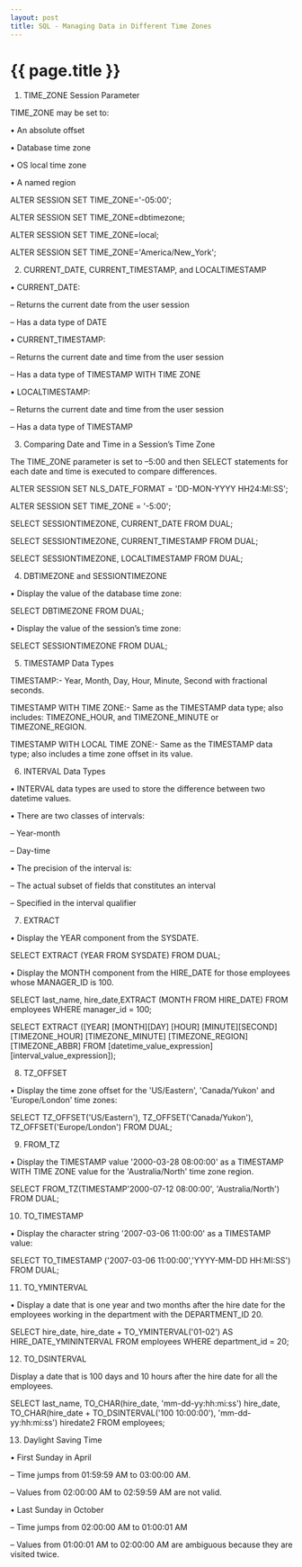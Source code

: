 ```yaml
---
layout: post
title: SQL - Managing Data in Different Time Zones
---
```


{{ page.title }}
================

1) TIME_ZONE Session Parameter

TIME_ZONE may be set to:

• An absolute offset

• Database time zone

• OS local time zone

• A named region

ALTER SESSION SET TIME_ZONE='-05:00';

ALTER SESSION SET TIME_ZONE=dbtimezone;

ALTER SESSION SET TIME_ZONE=local;

ALTER SESSION SET TIME_ZONE='America/New_York';

2) CURRENT_DATE, CURRENT_TIMESTAMP, and LOCALTIMESTAMP

• CURRENT_DATE:

– Returns the current date from the user session

– Has a data type of DATE

• CURRENT_TIMESTAMP:

– Returns the current date and time from the user session

– Has a data type of TIMESTAMP WITH TIME ZONE

• LOCALTIMESTAMP:

– Returns the current date and time from the user session

– Has a data type of TIMESTAMP

3) Comparing Date and Time in a Session’s Time Zone

The TIME_ZONE parameter is set to –5:00 and then SELECT statements for each date and time is executed to compare differences.

ALTER SESSION SET NLS_DATE_FORMAT = 'DD-MON-YYYY HH24:MI:SS';

ALTER SESSION SET TIME_ZONE = '-5:00';

SELECT SESSIONTIMEZONE, CURRENT_DATE FROM DUAL;

SELECT SESSIONTIMEZONE, CURRENT_TIMESTAMP FROM DUAL;

SELECT SESSIONTIMEZONE, LOCALTIMESTAMP FROM DUAL;

4) DBTIMEZONE and SESSIONTIMEZONE

• Display the value of the database time zone:

SELECT DBTIMEZONE FROM DUAL;

• Display the value of the session’s time zone:

SELECT SESSIONTIMEZONE FROM DUAL;

5) TIMESTAMP Data Types

TIMESTAMP:- Year, Month, Day, Hour, Minute, Second with fractional seconds.

TIMESTAMP WITH TIME ZONE:- Same as the TIMESTAMP data type; also includes: TIMEZONE_HOUR, and TIMEZONE_MINUTE or TIMEZONE_REGION.

TIMESTAMP WITH LOCAL TIME ZONE:- Same as the TIMESTAMP data type; also includes a time zone offset in its value.

6) INTERVAL Data Types

• INTERVAL data types are used to store the difference between two datetime values.

• There are two classes of intervals:

– Year-month

– Day-time

• The precision of the interval is:

– The actual subset of fields that constitutes an interval

– Specified in the interval qualifier

7) EXTRACT

• Display the YEAR component from the SYSDATE.

SELECT EXTRACT (YEAR FROM SYSDATE) FROM DUAL;

• Display the MONTH component from the HIRE_DATE for those employees whose MANAGER_ID is 100.

SELECT last_name, hire_date,EXTRACT (MONTH FROM HIRE_DATE) FROM employees WHERE manager_id = 100;

SELECT EXTRACT ([YEAR] [MONTH][DAY] [HOUR] [MINUTE][SECOND] [TIMEZONE_HOUR] [TIMEZONE_MINUTE] [TIMEZONE_REGION] [TIMEZONE_ABBR] FROM [datetime_value_expression] [interval_value_expression]);

8) TZ_OFFSET

• Display the time zone offset for the 'US/Eastern', 'Canada/Yukon' and 'Europe/London' time zones:

SELECT TZ_OFFSET('US/Eastern'), TZ_OFFSET('Canada/Yukon'), TZ_OFFSET('Europe/London') FROM DUAL;

9) FROM_TZ

• Display the TIMESTAMP value '2000-03-28 08:00:00' as a TIMESTAMP WITH TIME ZONE value for the 'Australia/North' time zone region.

SELECT FROM_TZ(TIMESTAMP'2000-07-12 08:00:00', 'Australia/North') FROM DUAL;

10) TO_TIMESTAMP

• Display the character string '2007-03-06 11:00:00' as a TIMESTAMP value:

SELECT TO_TIMESTAMP ('2007-03-06 11:00:00','YYYY-MM-DD HH:MI:SS') FROM DUAL;

11) TO_YMINTERVAL

• Display a date that is one year and two months after the hire date for the employees working in the department with the DEPARTMENT_ID 20.

SELECT hire_date, hire_date + TO_YMINTERVAL('01-02') AS HIRE_DATE_YMININTERVAL FROM employees WHERE department_id = 20;

12) TO_DSINTERVAL


Display a date that is 100 days and 10 hours after the hire date for all the employees.

SELECT last_name, TO_CHAR(hire_date, 'mm-dd-yy:hh:mi:ss') hire_date, TO_CHAR(hire_date + TO_DSINTERVAL('100 10:00:00'), 'mm-dd-yy:hh:mi:ss') hiredate2 FROM employees;

13) Daylight Saving Time

• First Sunday in April

– Time jumps from 01:59:59 AM to 03:00:00 AM.

– Values from 02:00:00 AM to 02:59:59 AM are not valid.

• Last Sunday in October

– Time jumps from 02:00:00 AM to 01:00:01 AM

– Values from 01:00:01 AM to 02:00:00 AM are ambiguous because they are visited twice.
